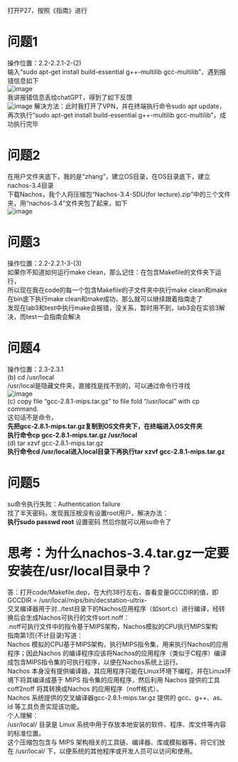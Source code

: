 打开P27，按照《指南》进行
# 问题1
操作位置：2.2-2.2.1-2-(2)  
输入“sudo apt-get install build-essential g++-multilib gcc-multilib”，遇到报错信息如下  
![image](https://github.com/user-attachments/assets/0a4a671e-fa70-4389-a13c-2bd2f98d839f)  
我讲报错信息丢给chatGPT，得到了如下反馈  
![image](https://github.com/user-attachments/assets/253eb207-c32c-4d3b-bd86-6bc24cb8f8e8)
解决方法：此时我打开了VPN，并在终端执行命令sudo apt update，再次执行“sudo apt-get install build-essential g++-multilib gcc-multilib”，成功执行完毕
# 问题2
在用户文件夹底下，我的是“zhang”，建立OS目录，在OS目录底下，建立nachos-3.4目录  
下载Nachos，我个人将压缩包“Nachos-3.4-SDU(for lecture).zip”中的三个文件夹，用“nachos-3.4”文件夹包了起来，如下  
![image](https://github.com/user-attachments/assets/f36dda80-7730-45b5-8e49-8b92d797f96e)

# 问题3
操作位置：2.2-2.2.1-3-(3)  
如果你不知道如何运行make clean，那么记住：在包含Makefile的文件夹下运行，  
所以现在我在code的每一个包含Makefile的子文件夹中执行make clean和make  
在bin底下执行make clean和make成功，那么就可以继续跟着指南走了  
发现在lab3和test中执行make会报错，没关系，暂时用不到，lab3会在实验3解决，而test一会指南会解决
# 问题4
操作位置：2.3-2.3.1  
(b) cd /usr/local  
/usr/local是隐藏文件夹，直接找是找不到的，可以通过命令行寻找  
![image](https://github.com/user-attachments/assets/a2795046-cf3d-4610-a105-f24b3fc770ce)  
(c) copy file “gcc-2.8.1-mips.tar.gz” to file fold “/usr/local” with cp command.  
这句话不是命令，  
**先把gcc-2.8.1-mips.tar.gz复制到OS文件夹下，在终端进入OS文件夹**  
**执行命令cp gcc-2.8.1-mips.tar.gz /usr/local**  
(d) tar xzvf gcc-2.8.1-mips.tar.gz   
**执行命令cd /usr/local进入local目录下再执行tar xzvf gcc-2.8.1-mips.tar.gz**
# 问题5
su命令执行失败：Authentication failure  
找了半天密码，发现我压根没有设置root用户，解决办法：  
**执行sudo passwd root**
设置密码
然后你就可以用su命令了
# 思考：为什么nachos-3.4.tar.gz一定要安装在/usr/local目录中？
答：打开code/Makefile.dep，在大约38行左右，查看变量GCCDIR的值，即GCCDIR = /usr/local/mips/bin/decstation-ultrix-  
交叉编译器用于对../test目录下的Nachos应用程序（如sort.c）进行编译，经转换后会生成Nachos可执行的文件sort.noff：  
.noff可执行文件中的指令基于MIPS架构，Nachos模拟的CPU执行MIPS架构  
指南第1页(不计目录)写道：  
Nachos 模拟的CPU基于MIPS架构，执行MIPS指令集，用来执行Nachos的应用程序；因此Nachos 的编译程序应该将Nachos的应用程序（类似于C程序）编译
成包含MIPS指令集的可执行程序，以便在Nachos系统上运行。  
Nachos 本身没有提供编译器，其应用程序只能在Linux环境下编程，并在Linux环境下将其编译成基于 MIPS 指令集的应用程序，然后利用 Nachos 提供的工具
coff2noff 将其转换成Nachos 的应用程序（noff格式）。  
Nachos 系统提供的交叉编译器gcc-2.8.1-mips.tar.gz 提供的 gcc、g++、as、ld 等工具负责实现该功能。  
个人理解：  
/usr/local/ 目录是 Linux 系统中用于存放本地安装的软件、程序、库文件等内容的标准位置。  
这个压缩包包含与 MIPS 架构相关的工具链、编译器、库或模拟器等，将它们放在 /usr/local/ 下，以便系统的其他程序或开发人员可以访问和使用。
